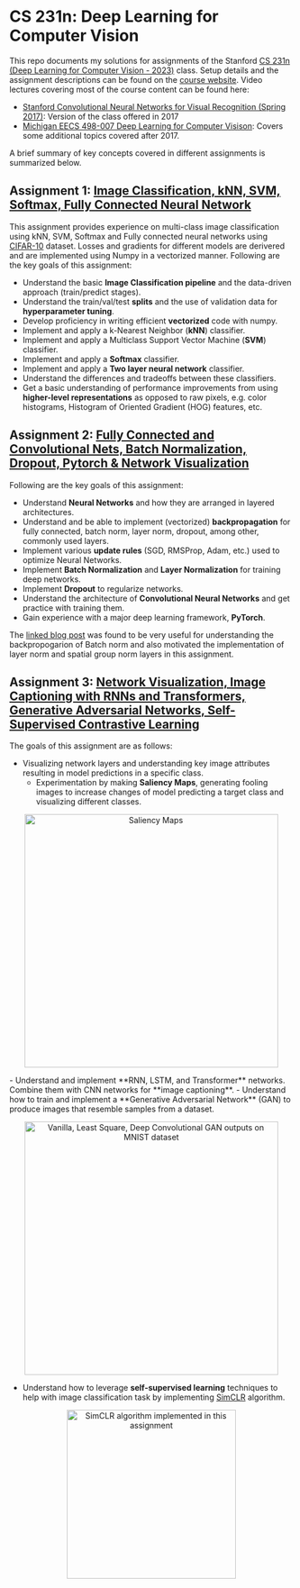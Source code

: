 # CS 231n: Deep Learning for Computer Vision
This repo documents my solutions for  assignments of the Stanford
[CS 231n (Deep Learning for Computer Vision - 2023)](http://cs231n.stanford.edu/) class. Setup details and the assignment descriptions can be found on the [course website](https://cs231n.github.io/). Video lectures covering most of the course content can be found here:
- [Stanford Convolutional Neural Networks for Visual Recognition (Spring 2017)](https://www.youtube.com/playlist?list=PL3FW7Lu3i5JvHM8ljYj-zLfQRF3EO8sYv): Version of the class offered in 2017
- [Michigan EECS 498-007 Deep Learning for Computer Visison](https://www.youtube.com/watch?v=dJYGatp4SvA&t=1s): Covers some additional topics covered after 2017.

A brief summary of key concepts covered in different assignments is summarized below.

## Assignment 1: [Image Classification, kNN, SVM, Softmax, Fully Connected Neural Network](assignment1)
This assignment provides experience on multi-class image classification using kNN, SVM, Softmax and Fully connected neural networks using [CIFAR-10](https://www.cs.toronto.edu/~kriz/cifar.html) dataset. Losses and gradients for different models are derivered and are implemented using Numpy in a vectorized manner. Following are the key goals of this assignment:
- Understand the basic **Image Classification pipeline** and the data-driven approach (train/predict stages).
- Understand the train/val/test **splits** and the use of validation data for **hyperparameter tuning**.
- Develop proficiency in writing efficient **vectorized** code with numpy.
- Implement and apply a k-Nearest Neighbor (**kNN**) classifier.
- Implement and apply a Multiclass Support Vector Machine (**SVM**) classifier.
- Implement and apply a **Softmax** classifier.
- Implement and apply a **Two layer neural network** classifier.
- Understand the differences and tradeoffs between these classifiers.
- Get a basic understanding of performance improvements from using **higher-level representations** as opposed to raw pixels, e.g. color histograms, Histogram of Oriented Gradient (HOG) features, etc.

## Assignment 2: [Fully Connected and Convolutional Nets, Batch Normalization, Dropout, Pytorch & Network Visualization](assignment2)
Following are the key goals of this assignment:
- Understand **Neural Networks** and how they are arranged in layered architectures.
- Understand and be able to implement (vectorized) **backpropagation** for fully connected, batch norm, layer norm, dropout, 
    among other, commonly used layers.
- Implement various **update rules** (SGD, RMSProp, Adam, etc.) used to optimize Neural Networks.
- Implement **Batch Normalization** and **Layer Normalization** for training deep networks.
- Implement **Dropout** to regularize networks.
- Understand the architecture of **Convolutional Neural Networks** and get practice with training them.
- Gain experience with a major deep learning framework, **PyTorch**.

The [linked blog post](https://kratzert.github.io/2016/02/12/understanding-the-gradient-flow-through-the-batch-normalization-layer.html) 
was found to be very useful for understanding the backpropogarion of Batch norm and also motivated the implementation 
of layer norm and spatial group norm layers in this assignment.

## Assignment 3: [Network Visualization, Image Captioning with RNNs and Transformers, Generative Adversarial Networks, Self-Supervised Contrastive Learning](assignment3)
The goals of this assignment are as follows:
- Visualizing network layers and understanding key image attributes resulting in model predictions in a specific class.
    - Experimentation by making **Saliency Maps**, generating fooling images to increase changes of model predicting a target class and visualizing different classes. 
<p align="center">
<img src="images/Saliency_maps.png" alt="Saliency Maps" width="450"/> 
</p>
- Understand and implement **RNN, LSTM, and Transformer** networks. Combine them with CNN networks for **image captioning**.
- Understand how to train and implement a **Generative Adversarial Network** (GAN) to produce images that resemble samples from a dataset.

<p align="center">
<img src="images/gan_outputs_pytorch.png" alt="Vanilla, Least Square, Deep Convolutional GAN outputs on MNIST dataset" width="450"/> 
</p>

- Understand how to leverage **self-supervised learning** techniques to help with image classification task by implementing [SimCLR](https://arxiv.org/pdf/2002.05709.pdf) algorithm.

<p align="center">
<img src="images/simclr_fig2.png" alt="SimCLR algorithm implemented in this assignment" width="300"/> 
</p>
